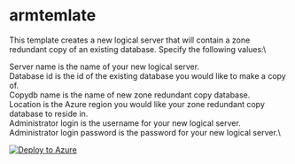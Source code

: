 # armtemlate

This template creates a new logical server that will contain a zone redundant copy of an existing database. Specify the following values:\

Server name is the name of your new logical server.\
Database id is the id of the existing database you would like to make a copy of.\
Copydb name is the name of new zone redundant copy database.\
Location is the Azure region you would like your zone redundant copy database to reside in.\
Administrator login is the username for your new logical server.\
Administrator login password is the password for your new logical server.\

[![Deploy to Azure](https://aka.ms/deploytoazurebutton)](https://portal.azure.com/#create/Microsoft.Template/uri/https%3A%2F%2Fraw.githubusercontent.com%2Femlisa%2Farmtemlate%2Fmain%2Fcreatenewzrdb-copytonewserver.json)
